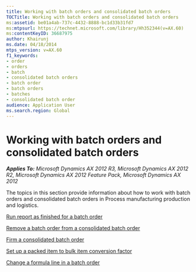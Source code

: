 ```yaml
---
title: Working with batch orders and consolidated batch orders
TOCTitle: Working with batch orders and consolidated batch orders
ms:assetid: be01a4ab-737c-4432-8888-bc1d33b31fd7
ms:mtpsurl: https://technet.microsoft.com/library/Hh352344(v=AX.60)
ms:contentKeyID: 36687975
author: Khairunj
ms.date: 04/18/2014
mtps_version: v=AX.60
f1_keywords:
- order
- orders
- batch
- consolidated batch orders
- batch order
- batch orders
- batches
- consolidated batch order
audience: Application User
ms.search.region: Global
---
```


# Working with batch orders and consolidated batch orders 


_**Applies To:** Microsoft Dynamics AX 2012 R3, Microsoft Dynamics AX 2012 R2, Microsoft Dynamics AX 2012 Feature Pack, Microsoft Dynamics AX 2012_

The topics in this section provide information about how to work with batch orders and consolidated batch orders in Process manufacturing production and logistics.

[Run report as finished for a batch order](run-report-as-finished-for-a-batch-order.md)

[Remove a batch order from a consolidated batch order](remove-a-batch-order-from-a-consolidated-batch-order.md)

[Firm a consolidated batch order](firm-a-consolidated-batch-order.md)

[Set up a packed item to bulk item conversion factor](set-up-a-packed-item-to-bulk-item-conversion-factor.md)

[Change a formula line in a batch order](change-a-formula-line-in-a-batch-order.md)

  


